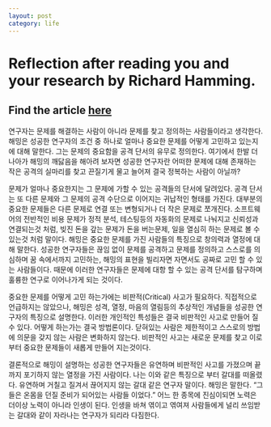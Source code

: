 ```yaml
---
layout: post
category: life
---
```

# Reflection after reading you and your research by Richard Hamming.

## Find the article [here](./assets/docs/your_research.pdf)

연구자는 문제를 해결하는 사람이 아니라 문제를 찾고 정의하는 사람들이라고 생각한다. 해밍은 성공한 연구자의 조건 중 하나로 얼마나 중요한 문제를 어떻게 고민하고 있는지에 대해 말한다. 그는 문제의 중요함을 공격 단서의 유무로 정의한다.  여기에서 한발 더 나아가 해밍의 깨닳음을 해아려 보자면 성공한 연구자란 어떠한 문제에 대해 존재하는 작은 공격의 실마리를 찾고 끈질기게 물고 늘어져 결국 정복하는 사람이 아닐까? 

문제가 얼마나 중요한지는 그 문제에 가할 수 있는 공격들의 단서에 달려있다. 공격 단서는 또 다른 문제와 그 문제의 공격 수단으로 이어지는 귀납적인 형태를 가진다.  대부분의 중요한 문제들은 다른 문제로 연결 또는 변형되거나 더 작은 문제로 쪼개진다. 소프트웨어의 전반적인 비용 문제가 정적 분석, 테스팅등의 자동화의 문제로 나눠지고 신뢰성과 연결되는것 처럼, 빚진 돈을 갚는 문제가 돈을 버는문제, 일을 열심히 하는 문제로 볼 수 있는것 처럼 말이다. 해밍은 중요한 문제를 가진 사람들의 특징으로 창의력과 열정에 대해 말한다. 성공한 연구자들은 끊임 없이 문제를 공격하고 문제를 정의하고 스스로를 의심하며 꿈 속에서까지 고민하는, 해밍의 표현을 빌리자면 자면서도 공짜로 고민 할 수 있는 사람들이다. 때문에 이러한 연구자들은 문제에 대항 할 수 있는 공격 단서를 탐구하며 훌륭한 연구로 이어나가게 되는 것이다.

중요한 문제를 어떻게 고민 하는가에는 비판적(Critical) 사고가 필요하다. 직접적으로 언급하지는 않았으나, 해밍은 성격, 열정, 마음의 열림등의 추상적인 개념들을 성공한 연구자의 특징으로 설명한다. 이러한 개인적인 특성들은 결국 비판적인 사고로 만들어 질 수 있다. 어떻게 하는가는 결국 방법론이다. 닫혀있는 사람은 제한적이고 스스로의 방법에 의문을 갖지 않는 사람은 변화하지 않는다. 비판적인 사고는 새로운 문제를 찾고 이로부터 중요한 문제들이 새롭게 만들어 지는것이다.

결론적으로 해밍이 설명하는 성공한 연구자들은 유연하며 비판적인 사고를 가졌으며 끝까지 포기하지 않는 열정을 가진 사람이다. 나는 이와 같은 특징으로 부터 갈대를 떠올렸다. 유연하며 거칠고 질겨서 끊어지지 않는 갈대 같은 연구자 말이다. 해밍은 말한다. “그들은 온몸을 던질 준비가 되어있는 사람들 이었다.” 어느 한 종목에 진심이되면 노력은 더이상 노력이 아니라 인생이 된다. 인생을 바쳐 엮이고 엮여져 사람들에게 널리 쓰임받는 갈대와 같이 자라나는 연구자가 되리라 다짐한다.